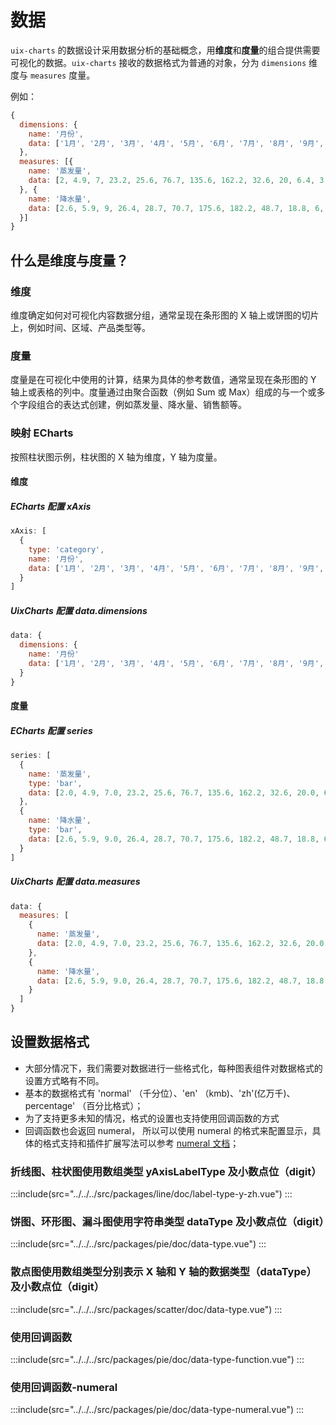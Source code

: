 # 数据

`uix-charts` 的数据设计采用数据分析的基础概念，用**维度**和**度量**的组合提供需要可视化的数据。`uix-charts` 接收的数据格式为普通的对象，分为 `dimensions` 维度与 `measures` 度量。

例如：

```javascript
{
  dimensions: {
    name: '月份',
    data: ['1月', '2月', '3月', '4月', '5月', '6月', '7月', '8月', '9月', '10月', '11月', '12月']
  },
  measures: [{
    name: '蒸发量',
    data: [2, 4.9, 7, 23.2, 25.6, 76.7, 135.6, 162.2, 32.6, 20, 6.4, 3.3]
  }, {
    name: '降水量',
    data: [2.6, 5.9, 9, 26.4, 28.7, 70.7, 175.6, 182.2, 48.7, 18.8, 6, 2.3]
  }]
}
```

## 什么是维度与度量？

### 维度

维度确定如何对可视化内容数据分组，通常呈现在条形图的 X 轴上或饼图的切片上，例如时间、区域、产品类型等。

### 度量

度量是在可视化中使用的计算，结果为具体的参考数值，通常呈现在条形图的 Y 轴上或表格的列中。度量通过由聚合函数（例如 Sum 或 Max）组成的与一个或多个字段组合的表达式创建，例如蒸发量、降水量、销售额等。

### 映射 ECharts

按照柱状图示例，柱状图的 X 轴为维度，Y 轴为度量。

#### 维度

##### ECharts 配置 xAxis

```javascript
xAxis: [
  {
    type: 'category',
    name: '月份',
    data: ['1月', '2月', '3月', '4月', '5月', '6月', '7月', '8月', '9月', '10月', '11月', '12月']
  }
]
```

##### UixCharts 配置 data.dimensions

```javascript
data: {
  dimensions: {
    name: '月份'
    data: ['1月', '2月', '3月', '4月', '5月', '6月', '7月', '8月', '9月', '10月', '11月', '12月']
  }
}
```

#### 度量

##### ECharts 配置 series

```javascript
series: [
  {
    name: '蒸发量',
    type: 'bar',
    data: [2.0, 4.9, 7.0, 23.2, 25.6, 76.7, 135.6, 162.2, 32.6, 20.0, 6.4, 3.3]
  },
  {
    name: '降水量',
    type: 'bar',
    data: [2.6, 5.9, 9.0, 26.4, 28.7, 70.7, 175.6, 182.2, 48.7, 18.8, 6.0, 2.3]
  }
]
```

##### UixCharts 配置 data.measures

```javascript
data: {
  measures: [
    {
      name: '蒸发量',
      data: [2.0, 4.9, 7.0, 23.2, 25.6, 76.7, 135.6, 162.2, 32.6, 20.0, 6.4, 3.3]
    },
    {
      name: '降水量',
      data: [2.6, 5.9, 9.0, 26.4, 28.7, 70.7, 175.6, 182.2, 48.7, 18.8, 6.0, 2.3]
    }
  ]
}
```

## 设置数据格式

- 大部分情况下，我们需要对数据进行一些格式化，每种图表组件对数据格式的设置方式略有不同。
- 基本的数据格式有 'normal' （千分位）、'en' （kmb)、'zh'(亿万千)、 percentage' （百分比格式）；
- 为了支持更多未知的情况，格式的设置也支持使用回调函数的方式
- 回调函数也会返回 numeral， 所以可以使用 numeral 的格式来配置显示，具体的格式支持和插件扩展写法可以参考 [numeral 文档](http://numeraljs.com/)；

### 折线图、柱状图使用数组类型 yAxisLabelType 及小数点位（digit）

:::include(src="../../../src/packages/line/doc/label-type-y-zh.vue")
:::

### 饼图、环形图、漏斗图使用字符串类型 dataType 及小数点位（digit）

:::include(src="../../../src/packages/pie/doc/data-type.vue")
:::

### 散点图使用数组类型分别表示 X 轴和 Y 轴的数据类型（dataType）及小数点位（digit）

:::include(src="../../../src/packages/scatter/doc/data-type.vue")
:::

### 使用回调函数

:::include(src="../../../src/packages/pie/doc/data-type-function.vue")
:::

### 使用回调函数-numeral

:::include(src="../../../src/packages/pie/doc/data-type-numeral.vue")
:::
